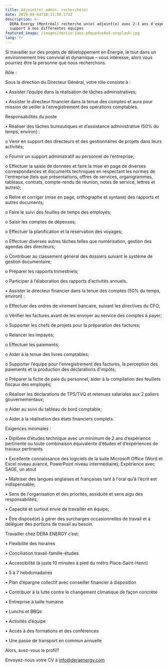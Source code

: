 ```yaml
---
title: Adjoint(e) admin. recherché(e)
date: 2019-09-04T18:11:58.172Z
description: >-
  DERA Energy (Montréal) recherche un(e) adjoint(e) avec 2-3 ans d'expérience en
  support à nos différentes équipes
featured_image: /images/denise-jans-p0qupdux8x8-unsplash.jpg
lang: fr
---
```

Si travailler sur des projets de développement en Énergie, le tout dans un environnement très convivial et dynamique – vous intéresse, alors vous pourriez être la personne que nous recherchons.

Rôle :

Sous la direction du Directeur Général, votre rôle consiste à : 

•	Assister l’équipe dans la réalisation de tâches administratives;

•	Assister le directeur financier dans la tenue des comptes et aura pour mission de veiller à l'enregistrement des opérations comptables.

Responsabilités du poste

•	Réaliser des tâches bureautiques et d’assistance administrative (50% du temps, environ) :

o	Venir en support des directeurs et des gestionnaires de projets dans leurs activités;

o	Fournir un support administratif au personnel de l’entreprise;

o	Effectuer la saisie de données et faire la mise en page de diverses correspondances et documents techniques en respectant les normes de l'entreprise (tels que présentations, offres de services, organigrammes, tableaux, contrats, compte-rendu de réunion, notes de service, lettres et autres);

o	Relire et corriger (mise en page, orthographe et syntaxe) des rapports et autres documents;

o	Faire le suivi des feuilles de temps des employés;

o	Saisir les comptes de dépenses;

o	Effectuer la planification et la réservation des voyages;

o	Effectuer diverses autres tâches telles que numérisation, gestion des agendas des directeurs;

o	Contribuer au classement général des dossiers suivant le système de gestion documentaire;

o	Préparer les rapports trimestriels;

o	Participer à l’élaboration des rapports d’activités annuels.

•	Assister le directeur financier dans la tenue des comptes (50% du temps, environ) :

o	Effectuer des ordres de virement bancaire, suivant les directives du CFO;

o	Vérifier les factures avant de les envoyer au service des comptes à payer;

o	Supporter les chefs de projets pour la préparation des factures; 

o	Relancer les impayés;

o	Effectuer les paiements;

o	Aider à la tenue des livres comptables;

o	Supporter l’équipe pour l'enregistrement des factures, la perception des paiements et la production des déclarations d’impôts;

o	Préparer la fiche de paie du personnel, aider à la compilation des feuillets fiscaux des employés;

o	Réaliser les déclarations de TPS/TVQ et retenues salariales aux 2 paliers gouvernementaux;

o	Aider au suivi du tableau de bord comptable;

o	Aider à la réalisation des états financiers complets.

Exigences minimales :

•	Diplôme d’études technique avec un minimum de 2 ans d’expérience pertinente ou toute combinaison équivalente d’études et d’expériences de travaux pertinents

•	Excellente connaissance des logiciels de la suite Microsoft Office (Word et Excel niveau avancé, PowerPoint niveau intermédiaire); Expérience avec SAGE, un atout

•	Maîtriser des langues anglaises et françaises tant à l'oral qu'à l'écrit est indispensable;

•	Sens de l'organisation et des priorités, assiduité et sens aigu des responsabilités;

•	Capacité et surtout envie de travailler en équipe;

•	Être disposé(e) à gérer des surcharges occasionnelles de travail et à déléguer des portions de travail au besoin.

Travailler chez DERA ENERGY c’est:

•	Flexibilité des horaires

•	Conciliation travail-famille-études

•	Accessibilité (à juste 10 minutes à pied du métro Place-Saint-Henri)

•	5 à 7 hebdomadaires

•	Plan d’épargne collectif avec conseiller financier à disposition

•	Contribuer à la lutte contre le changement climatique de façon concrète

•	Entreprise à taille humaine

•	Lunchs et BBQs

•	Activités d’équipe

•	Accès à des formations et des conférences 

•	Une passe de transport en commun annuelle

Alors, avez-vous le profil?

Envoyez-nous votre CV à info@deraenergy.com
